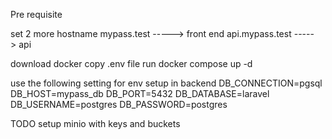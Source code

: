 Pre requisite


set 2 more hostname 
mypass.test     -----> front end
api.mypass.test -----> api


download docker
copy .env file
run docker compose up -d


use the following setting for env setup in backend
DB_CONNECTION=pgsql
DB_HOST=mypass_db
DB_PORT=5432
DB_DATABASE=laravel
DB_USERNAME=postgres
DB_PASSWORD=postgres

TODO
setup minio with keys and buckets

